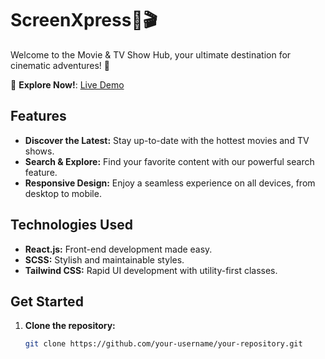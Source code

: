 
# ScreenXpress🍿🎬

Welcome to the Movie & TV Show Hub, your ultimate destination for cinematic adventures! 🎉

🚀 **Explore Now!**: [Live Demo](https://screen-xpress.vercel.app/)

## Features

- **Discover the Latest:** Stay up-to-date with the hottest movies and TV shows.
- **Search & Explore:** Find your favorite content with our powerful search feature.
- **Responsive Design:** Enjoy a seamless experience on all devices, from desktop to mobile.

## Technologies Used

- **React.js:** Front-end development made easy.
- **SCSS:** Stylish and maintainable styles.
- **Tailwind CSS:** Rapid UI development with utility-first classes.

## Get Started

1. **Clone the repository:**

   ```bash
   git clone https://github.com/your-username/your-repository.git
